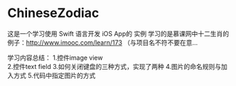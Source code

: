 # ChineseZodiac

这是一个学习使用 Swift 语言开发 iOS App的 实例
学习的是慕课网中十二生肖的例子：http://www.imooc.com/learn/173 （与项目名不符不要在意...

学习内容总结：
1.控件image view<br /> 
2.控件text field
3.如何关闭键盘的三种方式，实现了两种
4.图片的命名规则与加入方式
5.代码中指定图片的方式
